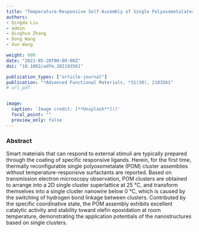 ```yaml
---
title: "Temperature-Responsive Self-Assembly of Single Polyoxometalates Clusters Driven by Hydrogen Bonds"
authors:
- Qingda Liu
- admin
- Qinghua Zhang
- Dong Wang
- Xun Wang

weight: 999
date: "2021-05-20T00:00:00Z"
doi: "10.1002/adfm.202103561"

publication_types: ["article-journal"]
publication: "*Advanced Functional Materials, *31(30), 2103561"
# url_pdf: 


image:
  caption: 'Image credit: [**Unsplash**]()'
  focal_point: ""
  preview_only: false
---
```


### Abstract 

Smart materials that can respond to external stimuli are typically prepared through the coating of specific responsive ligands. Herein, for the first time, thermally reconfigurable single polyoxometalate (POM) cluster assemblies without temperature-responsive surfactants are reported. Based on transmission electron microscopy observation, POM clusters are obtained to arrange into a 2D single cluster superlattice at 25 °C, and transform themselves into a single cluster nanowire below 0 °C, which is caused by the switching of hydrogen bond linkage between clusters. Contributed by the specific coordinative state, the POM assembly exhibits excellent catalytic activity and stability toward olefin epoxidation at room temperature, demonstrating the application potentials of the nanostructures based on single clusters.
